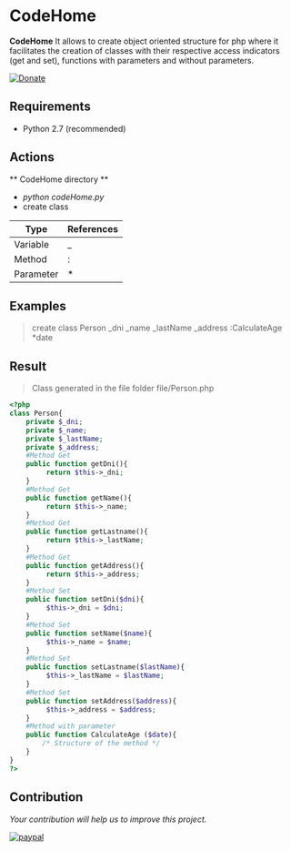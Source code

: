 [logo]: config/img/CodeHome_120.png
# CodeHome
**CodeHome** It allows to create object oriented structure for php where it facilitates the creation of classes with their respective access indicators (get and set), functions with parameters and without parameters.

[![Donate](https://img.shields.io/badge/Donate-PayPal-green.svg)](https://www.paypal.me/jvmartinez)

## Requirements
 + Python 2.7 (recommended)

## Actions
 ** CodeHome directory **
 + *python codeHome.py*
 +  create class

| Type | References |
| -------- | -------- |
| Variable   | _  |
| Method   | :  |
| Parameter   | *  |

## Examples
> create class Person _dni _name _lastName _address :CalculateAge *date

## Result
> Class generated in the file folder
> file/Person.php
```php
<?php
class Person{
	private $_dni;
	private $_name;
	private $_lastName;
	private $_address;
	#Method Get
	public function getDni(){
		 return $this->_dni;
	}
    #Method Get
	public function getName(){
		 return $this->_name;
	}
    #Method Get
	public function getLastname(){
		 return $this->_lastName;
	}
    #Method Get
	public function getAddress(){
		 return $this->_address;
	}
    #Method Set
	public function setDni($dni){
		 $this->_dni = $dni;
	}
    #Method Set
	public function setName($name){
		 $this->_name = $name;
	}
    #Method Set
	public function setLastname($lastName){
		 $this->_lastName = $lastName;
	}
    #Method Set
	public function setAddress($address){
		 $this->_address = $address;
	}
    #Method with parameter
	public function CalculateAge ($date){
		/* Structure of the method */
	}
}
?>
```

 ## Contribution
 
 *Your contribution will help us to improve this project.*
 
[![paypal](https://www.paypalobjects.com/en_US/i/btn/btn_donateCC_LG.gif)](https://www.paypal.me/jvmartinez)

